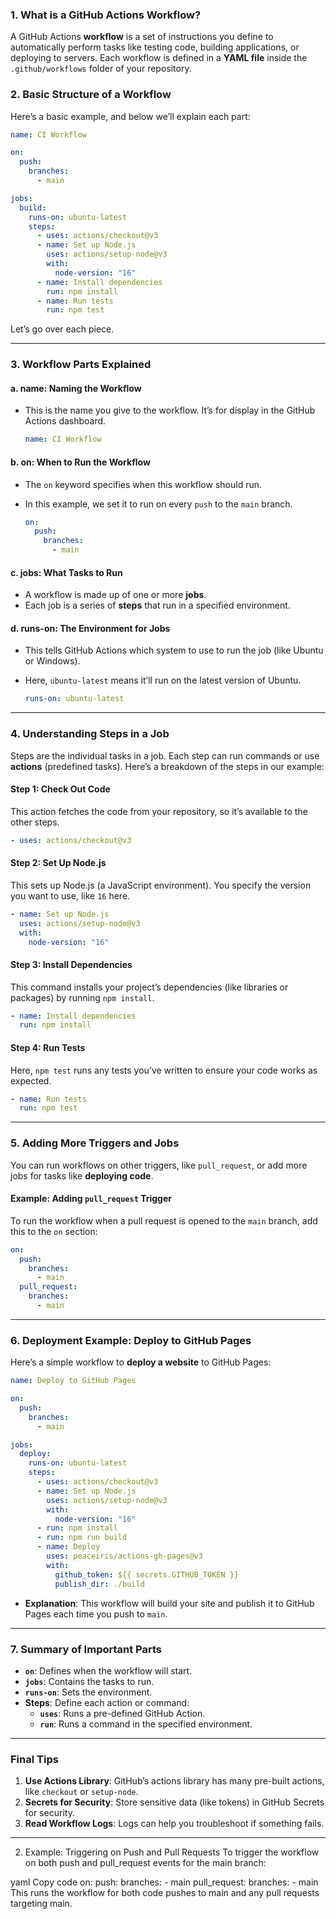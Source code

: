 ### **1. What is a GitHub Actions Workflow?**

A GitHub Actions **workflow** is a set of instructions you define to automatically perform tasks like testing code, building applications, or deploying to servers. Each workflow is defined in a **YAML file** inside the `.github/workflows` folder of your repository.

### **2. Basic Structure of a Workflow**

Here’s a basic example, and below we’ll explain each part:

```yaml
name: CI Workflow

on:
  push:
    branches:
      - main

jobs:
  build:
    runs-on: ubuntu-latest
    steps:
      - uses: actions/checkout@v3
      - name: Set up Node.js
        uses: actions/setup-node@v3
        with:
          node-version: "16"
      - name: Install dependencies
        run: npm install
      - name: Run tests
        run: npm test
```

Let’s go over each piece.

---

### **3. Workflow Parts Explained**

#### a. **name**: Naming the Workflow

- This is the name you give to the workflow. It’s for display in the GitHub Actions dashboard.

  ```yaml
  name: CI Workflow
  ```

#### b. **on**: When to Run the Workflow

- The `on` keyword specifies when this workflow should run.
- In this example, we set it to run on every `push` to the `main` branch.

  ```yaml
  on:
    push:
      branches:
        - main
  ```

#### c. **jobs**: What Tasks to Run

- A workflow is made up of one or more **jobs**.
- Each job is a series of **steps** that run in a specified environment.

#### d. **runs-on**: The Environment for Jobs

- This tells GitHub Actions which system to use to run the job (like Ubuntu or Windows).
- Here, `ubuntu-latest` means it’ll run on the latest version of Ubuntu.

  ```yaml
  runs-on: ubuntu-latest
  ```

---

### **4. Understanding Steps in a Job**

Steps are the individual tasks in a job. Each step can run commands or use **actions** (predefined tasks). Here’s a breakdown of the steps in our example:

#### Step 1: **Check Out Code**

This action fetches the code from your repository, so it’s available to the other steps.

```yaml
- uses: actions/checkout@v3
```

#### Step 2: **Set Up Node.js**

This sets up Node.js (a JavaScript environment). You specify the version you want to use, like `16` here.

```yaml
- name: Set up Node.js
  uses: actions/setup-node@v3
  with:
    node-version: "16"
```

#### Step 3: **Install Dependencies**

This command installs your project’s dependencies (like libraries or packages) by running `npm install`.

```yaml
- name: Install dependencies
  run: npm install
```

#### Step 4: **Run Tests**

Here, `npm test` runs any tests you’ve written to ensure your code works as expected.

```yaml
- name: Run tests
  run: npm test
```

---

### **5. Adding More Triggers and Jobs**

You can run workflows on other triggers, like `pull_request`, or add more jobs for tasks like **deploying code**.

#### Example: Adding `pull_request` Trigger

To run the workflow when a pull request is opened to the `main` branch, add this to the `on` section:

```yaml
on:
  push:
    branches:
      - main
  pull_request:
    branches:
      - main
```

---

### **6. Deployment Example: Deploy to GitHub Pages**

Here’s a simple workflow to **deploy a website** to GitHub Pages:

```yaml
name: Deploy to GitHub Pages

on:
  push:
    branches:
      - main

jobs:
  deploy:
    runs-on: ubuntu-latest
    steps:
      - uses: actions/checkout@v3
      - name: Set up Node.js
        uses: actions/setup-node@v3
        with:
          node-version: "16"
      - run: npm install
      - run: npm run build
      - name: Deploy
        uses: peaceiris/actions-gh-pages@v3
        with:
          github_token: ${{ secrets.GITHUB_TOKEN }}
          publish_dir: ./build
```

- **Explanation**: This workflow will build your site and publish it to GitHub Pages each time you push to `main`.

---

### **7. Summary of Important Parts**

- **`on`**: Defines when the workflow will start.
- **`jobs`**: Contains the tasks to run.
- **`runs-on`**: Sets the environment.
- **Steps**: Define each action or command:
  - **`uses`**: Runs a pre-defined GitHub Action.
  - **`run`**: Runs a command in the specified environment.

---

### **Final Tips**

1. **Use Actions Library**: GitHub’s actions library has many pre-built actions, like `checkout` or `setup-node`.
2. **Secrets for Security**: Store sensitive data (like tokens) in GitHub Secrets for security.
3. **Read Workflow Logs**: Logs can help you troubleshoot if something fails.

---

2. Example: Triggering on Push and Pull Requests
   To trigger the workflow on both push and pull_request events for the main branch:

yaml
Copy code
on:
push:
branches: - main
pull_request:
branches: - main
This runs the workflow for both code pushes to main and any pull requests targeting main.
